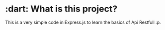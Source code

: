 <h1 align="left"> :dart: What is this project? </h1>
<p align="justify"> This is a very simple code in Express.js to learn the basics of Api Restfull :p. </p>